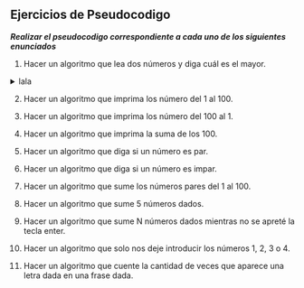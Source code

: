 ## Ejercicios de Pseudocodigo

_**Realizar el pseudocodigo correspondiente a cada uno de los siguientes enunciados**_

1. Hacer un algoritmo que lea dos números y diga cuál es el mayor.
<details><summary>lala</summary>
<p>

#### yes, even hidden code blocks!

```python
print("hello world!")
```

</p>
</details>

2. Hacer un algoritmo que imprima los número del 1 al 100.

3. Hacer un algoritmo que imprima los número del 100 al 1.

4. Hacer un algoritmo que imprima la suma de los 100.

5. Hacer un algoritmo que diga si un número es par.

6. Hacer un algoritmo que diga si un número es impar.

7. Hacer un algoritmo que sume los números pares del 1 al 100.

8. Hacer un algoritmo que sume 5 números dados.

9. Hacer un algoritmo que sume N números dados mientras no se apreté la tecla enter.

10. Hacer un algoritmo que solo nos deje introducir los números 1, 2, 3 o 4.

11. Hacer un algoritmo que cuente la cantidad de veces que aparece una letra dada en una frase dada.
